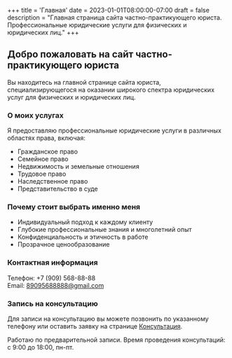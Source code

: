 +++
title = 'Главная'
date = 2023-01-01T08:00:00-07:00
draft = false
description = "Главная страница сайта частно-практикующего юриста. Профессиональные юридические услуги для физических и юридических лиц."
+++


## Добро пожаловать на сайт частно-практикующего юриста

Вы находитесь на главной странице сайта юриста, специализирующегося на оказании широкого спектра юридических услуг для физических и юридических лиц.

### О моих услугах

Я предоставляю профессиональные юридические услуги в различных областях права, включая:

- Гражданское право
- Семейное право
- Недвижимость и земельные отношения
- Трудовое право
- Наследственное право
- Представительство в суде

### Почему стоит выбрать именно меня

- Индивидуальный подход к каждому клиенту
- Глубокие профессиональные знания и многолетний опыт
- Конфиденциальность и этичность в работе
- Прозрачное ценообразование

### Контактная информация

Телефон: +7 (909) 568-88-88  
Email: 89095688888@gmail.com

### Запись на консультацию

Для записи на консультацию вы можете позвонить по указанному телефону или оставить заявку на странице [Консультация](/yuridicheskaya-konsultaciya.html).

Работаю по предварительной записи. Время проведения консультаций: с 9:00 до 18:00, пн-пт.
